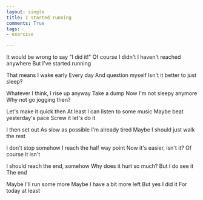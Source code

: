 ```yaml
---
layout: single
title: I started running
comments: True
tags:
- exercise

---
```


It would be wrong to say "I did it!" 
Of course I didn't 
I haven't reached anywhere 
But I've started running 


That means I wake early 
Every day 
And question myself 
Isn't it better to just sleep? 


Whatever I think, I rise up anyway 
Take a dump 
Now I'm not sleepy anymore 
Why not go jogging then? 


Let's make it quick then 
At least I can listen to some music 
Maybe beat yesterday's pace 
Screw it let's do it 


I then set out 
As slow as possible 
I'm already tired 
Maybe I should just walk the rest 


I don't stop somehow 
I reach the half way point 
Now it's easier, isn't it? 
Of course it isn't 


I should reach the end, somehow 
Why does it hurt so much? 
But I do see it  
The end 


Maybe I'll run some more 
Maybe I have a bit more left 
But yes I did it 
For today at least 

